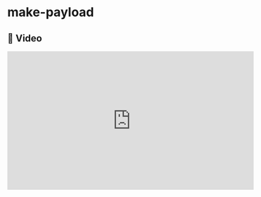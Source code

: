 # make-payload
## 🎥 Video
<iframe width="560" height="315" src="https://www.youtube.com/embed/fDKE5e4L5CM" title="YouTube video player" frameborder="0" allow="accelerometer; autoplay; clipboard-write; encrypted-media; gyroscope; picture-in-picture" allowfullscreen></iframe>
